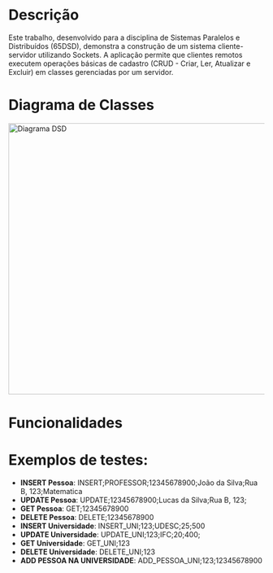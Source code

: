 # Descrição 

Este trabalho, desenvolvido para a disciplina de Sistemas Paralelos e Distribuídos (65DSD), demonstra a construção de um sistema cliente-servidor utilizando Sockets. A aplicação permite que clientes remotos executem operações básicas de cadastro (CRUD - Criar, Ler, Atualizar e Excluir) em classes gerenciadas por um servidor.

# Diagrama de Classes 
<img width="803" height="533" alt="Diagrama DSD" src="https://github.com/user-attachments/assets/826fdb5c-9fbd-481a-9845-230f9cc26fa3" />

# Funcionalidades 

# Exemplos de testes:

- **INSERT Pessoa**: INSERT;PROFESSOR;12345678900;João da Silva;Rua B, 123;Matematica
- **UPDATE Pessoa**: UPDATE;12345678900;Lucas da Silva;Rua B, 123;
- **GET Pessoa**: GET;12345678900
- **DELETE Pessoa**: DELETE;12345678900
- **INSERT Universidade**: INSERT_UNI;123;UDESC;25;500
- **UPDATE Universidade**: UPDATE_UNI;123;IFC;20;400;
- **GET Universidade**: GET_UNI;123
- **DELETE Universidade**: DELETE_UNI;123
- **ADD PESSOA NA UNIVERSIDADE**: ADD_PESSOA_UNI;123;12345678900
